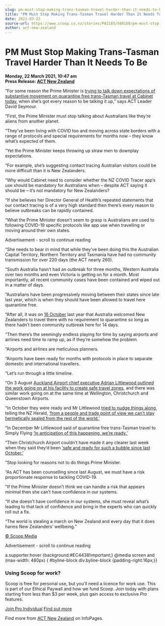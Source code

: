 ```yaml
---
slug: pm-must-stop-making-trans-tasman-travel-harder-than-it-needs-to-be
title: "PM Must Stop Making Trans-Tasman Travel Harder Than It Needs To Be"
date: 2021-03-22
source-url: https://www.scoop.co.nz/stories/PA2103/S00160/pm-must-stop-making-trans-tasman-travel-harder-than-it-needs-to-be.htm
author: act-new-zealand
---
```

PM Must Stop Making Trans-Tasman Travel Harder Than It Needs To Be
==================================================================

**Monday, 22 March 2021, 10:47 am**  
**Press Release: [ACT New Zealand](https://info.scoop.co.nz/ACT_New_Zealand)**

“For some reason the Prime Minister is [trying to talk down expectations of substantive movement on quarantine free trans-Tasman travel at Cabinet today](https://www.act.org.nz/r?u=5xNnogsdD9yGIfGEM2rlXUF0vmvSPWXzyesFVAZooxKGoyRTgAZ_RdebZC2dcGROmEqTaGrmQeWyDraOC3-8x0PjdK_9za3-pI5XlIWSUnIKw3dt9io7tr4nY3ToTVy2QtV3v3nAqyWexTLuEBb7ybB8nen-91e4r_hhmKkIr_Q&e=154c02be5f7fc7dc73d854cf1d9225ee&utm_source=actnz&utm_medium=email&utm_campaign=pm_must_stop_making&n=2), when she’s got every reason to be talking it up,” says ACT Leader David Seymour.

“First, the Prime Minister must stop talking about Australians like they’re aliens from another planet.

“They’ve been living with COVID too and moving across state borders with a range of protocols and special requirements for months now – they know what’s expected of them.

“Yet the Prime Minister keeps throwing up straw men to downplay expectations.

“For example, she’s suggesting contact tracing Australian visitors could be more difficult than it is New Zealanders.

“Why would Cabinet need to consider whether the NZ COVID Tracer app’s use should be mandatory for Australians when – despite ACT saying it should be – it’s not mandatory for New Zealanders?

“If she believes her Director General of Health’s repeated statements that our contact tracing is of a very high standard then there’s every reason to believe outbreaks can be rapidly contained.

“What the Prime Minister doesn’t seem to grasp is Australians are used to following COVID-19 specific protocols like app use when travelling or moving around their own states.

Advertisement - scroll to continue reading





“She needs to bear in mind that while they’ve been doing this the Australian Capital Territory, Northern Territory and Tasmania have had no community transmission for over 220 days (the ACT nearly 260).

“South Australia hasn’t had an outbreak for three months, Western Australia over two months and even Victoria is getting on for a month. Most importantly, all recent community cases have been contained and wiped out in a matter of days.

“Australians have been progressively moving between their states since late last year, which is when they should have been allowed to travel here quarantine free.

“After all, it was on [16 October](https://www.act.org.nz/r?u=djSuOSbIfp7fuKauEh3fQBuoM5C9h3rqL9Fp5q5t9gCLME1A25xh1JtJ1CBQbGiFykvBm1ODmPYj3EuPFcZnbfG06al5AOS3W5-FkmSB1hgPlw59C22hJzBczw5CP0cG&e=154c02be5f7fc7dc73d854cf1d9225ee&utm_source=actnz&utm_medium=email&utm_campaign=pm_must_stop_making&n=3) last year that Australia welcomed New Zealanders to travel there with no requirement to quarantine so long as there hadn’t been community outbreak here for 14 days.

“Then there’s the seemingly endless playing for time by saying airports and airlines need time to ramp up, as if they’re somehow the problem.

“Airports and airlines are meticulous planners.

“Airports have been ready for months with protocols in place to separate domestic and international travellers.

“Let’s run through a little timeline.

“On 3 August [Auckland Airport chief executive Adrian Littlewood outlined the work going on at his facility to create safe travel zones](https://www.act.org.nz/r?u=P3K5_Wy_KQatCrF7mNfuSGUzCHQyXTFCmd6TBeX8uGvWItl_1Mwsz3cunKraa9BvSFlAHBurbh7g9ZYbm8vRBxZeW2VUJ54erFWtsAcKCdPXbqFUi2_saaA4d4K2aFCtSB0WoQxRS4LFtLhup6-_XQ&e=154c02be5f7fc7dc73d854cf1d9225ee&utm_source=actnz&utm_medium=email&utm_campaign=pm_must_stop_making&n=4), and there was similar work going on at the same time at Wellington, Christchurch and Queenstown Airports.

“In October they were ready and Mr Littlewood [tried to nudge things along](https://www.act.org.nz/r?u=4UvplorykOxLtLCI7zO26rWyGNbhRr-L7nEaLeJaXLFiurh9KWAtMKne3Q-eCM0C4bnKl2dSdR0lGMRrpvZh2xurO87NcloNocmkwpGMLbU&e=154c02be5f7fc7dc73d854cf1d9225ee&utm_source=actnz&utm_medium=email&utm_campaign=pm_must_stop_making&n=5), telling the NZ Herald, [‘from a people and trade point of view we can’t stay hermetically sealed from the rest of the world.’](https://www.act.org.nz/r?u=UvCCd8GcsmKKe6vGMpaWv5Ale5F0cKeyqxejb3m6SokuoDkjD7FgAowZUrgrf13v71Up7Fsn7k99Rr4ACd7L7uRCpAsfv90Nnv2O-iJ7SRNqpGqL3dyhOAJGX9tFKHrMKd38Zim6RAPbhm9LKpgCNqOEFUxxbOe9hHBieIOVSbRzuOzpZAM4Dren1OLlKWtq-QmA_bUx-V3gXuu6R8BzwQ&e=154c02be5f7fc7dc73d854cf1d9225ee&utm_source=actnz&utm_medium=email&utm_campaign=pm_must_stop_making&n=6)

“In December Mr Littlewood said of quarantine free trans-Tasman travel to Simply Flying [‘In anticipation of this happening, we’re ready.’](https://www.act.org.nz/r?u=ykCUawnGNdAGsEzRN74FhrOPHvMp4gIuOdynQqNB7ViKQp4wwcbfVC8lcYS_emOLs9rhncuiqrK9X-iMBb9FlS7UpKqASPoaeXCtX_NVOII&e=154c02be5f7fc7dc73d854cf1d9225ee&utm_source=actnz&utm_medium=email&utm_campaign=pm_must_stop_making&n=7)

“Then Christchurch Airport couldn’t have made it any clearer last week when they said they’d been [‘safe and ready for such a bubble since last October.’](https://www.act.org.nz/r?u=zWgXK33dyCK3GU6YTGqNH3W-P-MxSqugWwZ0q_0SHD31_LSYGZSjVewx71WH-ud3El2LeDkQrRMqs8H9fvKNPUzxEcck-kdqCi-UhATI7kq6jkycjDtXBUwqENNBIJKz4dnpuwTXuKTeJnWubD669fP6_iDeiBmsRiwqIv4WhJg&e=154c02be5f7fc7dc73d854cf1d9225ee&utm_source=actnz&utm_medium=email&utm_campaign=pm_must_stop_making&n=8)

“Stop looking for reasons not to do things Prime Minister.

“As ACT has been counselling since last August, we must have a risk proportionate response to tackling COVID-19.

“If the Prime Minister doesn’t think we can handle a risk that appears minimal then she can’t have confidence in our systems.

“If she doesn’t have confidence in our systems, she must reveal what’s leading to that lack of confidence and bring in the experts who can quickly roll out a fix.

“The world is stealing a march on New Zealand and every day that it does harms New Zealanders’ wellbeing.”

[© Scoop Media](http://www.scoop.co.nz/about/terms.html)  

Advertisement - scroll to continue reading



a.supporter:hover {background:#EC4438!important;} @media screen and (max-width: 480px) { #byline-block div.byline-block {padding-right:16px;}}

### Using Scoop for work?

Scoop is free for personal use, but you’ll need a licence for work use. This is part of our Ethical Paywall and how we fund Scoop. Join today with plans starting from less than $3 per week, plus gain access to exclusive _Pro_ features.  
  
[Join Pro Individual](https://pro.scoop.co.nz/Individual/?from=ProIn24) [Find out more](https://pro.scoop.co.nz/using-scoop-for-work/?from=ProIn24)

Find more from [ACT New Zealand](https://info.scoop.co.nz/ACT_New_Zealand) on InfoPages.